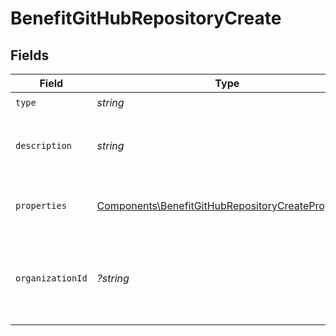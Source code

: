 # BenefitGitHubRepositoryCreate


## Fields

| Field                                                                                                                    | Type                                                                                                                     | Required                                                                                                                 | Description                                                                                                              | Example                                                                                                                  |
| ------------------------------------------------------------------------------------------------------------------------ | ------------------------------------------------------------------------------------------------------------------------ | ------------------------------------------------------------------------------------------------------------------------ | ------------------------------------------------------------------------------------------------------------------------ | ------------------------------------------------------------------------------------------------------------------------ |
| `type`                                                                                                                   | *string*                                                                                                                 | :heavy_check_mark:                                                                                                       | N/A                                                                                                                      |                                                                                                                          |
| `description`                                                                                                            | *string*                                                                                                                 | :heavy_check_mark:                                                                                                       | The description of the benefit. Will be displayed on products having this benefit.                                       |                                                                                                                          |
| `properties`                                                                                                             | [Components\BenefitGitHubRepositoryCreateProperties](../../Models/Components/BenefitGitHubRepositoryCreateProperties.md) | :heavy_check_mark:                                                                                                       | Properties to create a benefit of type `github_repository`.                                                              |                                                                                                                          |
| `organizationId`                                                                                                         | *?string*                                                                                                                | :heavy_minus_sign:                                                                                                       | The ID of the organization owning the benefit. **Required unless you use an organization token.**                        | 1dbfc517-0bbf-4301-9ba8-555ca42b9737                                                                                     |